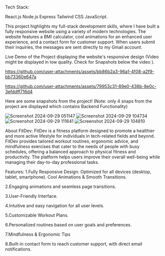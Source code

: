 Tech Stack:

React.js
Node.js
Express
Tailwind CSS
JavaScript.

This project highlights my full-stack development skills, where I have built a fully responsive website using a variety of modern technologies. The website features a BMI calculator, cool animations for an enhanced user experience, and a contact form for customer support. When users submit their inquiries, the messages are sent directly to my Gmail account.


Live Demo of the Project displaying the website's responsive design (Video might be displayed in low quality. Check for Snapshots below the video ). 

https://github.com/user-attachments/assets/bb86b2a3-96a1-4f08-a2f9-bb73360e647a

https://github.com/user-attachments/assets/79953c31-89e0-436b-8e0c-3efddff716d4


Here are some snapshots from the project!
(Note: only 4 snaps from the project are displayed which contains Backend Functionality)

![Screenshot 2024-09-29 051147](https://github.com/user-attachments/assets/1e37fa12-522c-4204-beba-b95acf88831b)
![Screenshot 2024-09-29 104734](https://github.com/user-attachments/assets/f9a4e594-e4cf-4014-b602-917935654ff3)
![Screenshot 2024-09-29 111641](https://github.com/user-attachments/assets/4366ef9a-eb11-4883-b563-ce9e4776bd9a)
![Screenshot 2024-09-29 104810](https://github.com/user-attachments/assets/f589f7a0-d47c-4d68-9b9b-f981033b8e8f)

About FitDev:
FitDev is a fitness platform designed to promote a healthier and more active lifestyle for individuals in tech-related fields and beyond. FitDev provides tailored workout routines, ergonomic advice, and mindfulness exercises that cater to the needs of people with busy schedules, offering a balanced approach to physical fitness and productivity. The platform helps users improve their overall well-being while managing their day-to-day professional tasks.

Features:
1.Fully Responsive Design: Optimized for all devices (desktop, tablet, smartphone).
Cool Animations & Smooth Transitions.

2.Engaging animations and seamless page transitions.

3.User-Friendly Interface.

4.Intuitive and easy navigation for all user levels.

5.Customizable Workout Plans.

6.Personalized routines based on user goals and preferences.

7.Mindfulness & Ergonomic Tips

8.Built-in contact form to reach customer support, with direct email notifications.
